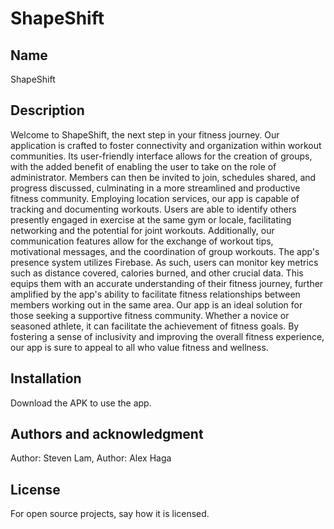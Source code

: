 # ShapeShift

## Name
ShapeShift

## Description
Welcome to ShapeShift, the next step in your fitness journey. Our application is crafted to foster connectivity and organization within workout communities. Its user-friendly interface allows for the creation of groups, with the added benefit of enabling the user to take on the role of administrator. Members can then be invited to join, schedules shared, and progress discussed, culminating in a more streamlined and productive fitness community. Employing location services, our app is capable of tracking and documenting workouts. Users are able to identify others presently engaged in exercise at the same gym or locale, facilitating networking and the potential for joint workouts. Additionally, our communication features allow for the exchange of workout tips, motivational messages, and the coordination of group workouts. The app's presence system utilizes Firebase. As such, users can monitor key metrics such as distance covered, calories burned, and other crucial data. This equips them with an accurate understanding of their fitness journey, further amplified by the app's ability to facilitate fitness relationships between members working out in the same area. Our app is an ideal solution for those seeking a supportive fitness community. Whether a novice or seasoned athlete, it can facilitate the achievement of fitness goals. By fostering a sense of inclusivity and improving the overall fitness experience, our app is sure to appeal to all who value fitness and wellness.

## Installation
Download the APK to use the app.

## Authors and acknowledgment
Author: Steven Lam,
Author: Alex Haga

## License
For open source projects, say how it is licensed.
